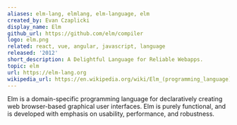 ```yaml
---
aliases: elm-lang, elmlang, elm-language, elm
created_by: Evan Czaplicki
display_name: Elm
github_url: https://github.com/elm/compiler
logo: elm.png
related: react, vue, angular, javascript, language
released: '2012'
short_description: A Delightful Language for Reliable Webapps.
topic: elm
url: https://elm-lang.org
wikipedia_url: https://en.wikipedia.org/wiki/Elm_(programming_language)
---
```

Elm is a domain-specific programming language for declaratively creating web browser-based graphical user interfaces. Elm is purely functional, and is developed with emphasis on usability, performance, and robustness.
